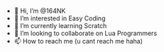 - 👋 Hi, I’m @164NK
- 👀 I’m interested in Easy Coding
- 🌱 I’m currently learning Scratch
- 💞️ I’m looking to collaborate on Lua Programmers
- 📫 How to reach me (u cant reach me haha)

<!---
164NK/164NK is a ✨ special ✨ repository because its `README.md` (this file) appears on your GitHub profile.
You can click the Preview link to take a look at your changes.
--->
